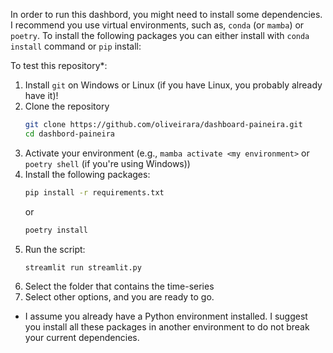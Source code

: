 In order to run this dashbord, you might need to install some dependencies. I recommend you use virtual environments, such as, `conda` (or `mamba`) or `poetry`. To install the following packages you can either install with `conda install` command or `pip` install:

To test this repository*:

1. Install `git` on Windows or Linux (if you have Linux, you probably already have it)!
1. Clone the repository
    ```bash
    git clone https://github.com/oliveirara/dashboard-paineira.git
    cd dashbord-paineira
    ```
1. Activate your environment (e.g., `mamba activate <my environment>` or `poetry shell` (if you're using Windows))
1. Install the following packages:
    ```bash
    pip install -r requirements.txt
    ```
    or
    ```bash
    poetry install
    ```
1. Run the script:
    ```bash
    streamlit run streamlit.py
    ```
4. Select the folder that contains the time-series
5. Select other options, and you are ready to go.

* I assume you already have a Python environment installed. I suggest you install all these packages in another environment to do not break your current dependencies.
